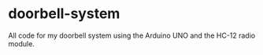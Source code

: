 # doorbell-system
All code for my doorbell system using the Arduino UNO and the HC-12 radio module.
